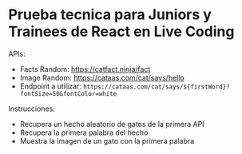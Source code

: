 # Prueba tecnica para Juniors y Trainees de React en Live Coding
APIs: 
- Facts Random: https://catfact.ninja/fact
- Image Random: https://cataas.com/cat/says/hello
- Endpoint a utilizar: `https://cataas.com/cat/says/${firstWord}?fontSize=50&fontColor=white`

Instrucciones:
- Recupera un hecho aleatorio de gatos de la primera API 
- Recupera la primera palabra del hecho
- Muestra la imagen de un gato con la primera palabra
